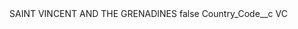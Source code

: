 <?xml version="1.0" encoding="UTF-8"?>
<CustomMetadata xmlns="http://soap.sforce.com/2006/04/metadata" xmlns:xsi="http://www.w3.org/2001/XMLSchema-instance" xmlns:xsd="http://www.w3.org/2001/XMLSchema">
    <label>SAINT VINCENT AND THE GRENADINES</label>
    <protected>false</protected>
    <values>
        <field>Country_Code__c</field>
        <value xsi:type="xsd:string">VC</value>
    </values>
</CustomMetadata>
